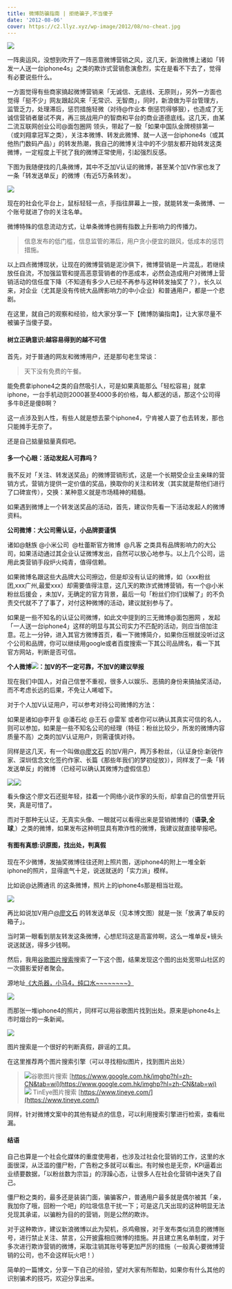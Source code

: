 ```yaml
---
title: 微博防骗指南 | 拒绝骗子,不当傻子
date: '2012-08-06'
cover: https://c2.llyz.xyz/wp-image/2012/08/no-cheat.jpg
---
```


![](https://c2.llyz.xyz/wp-image/2012/08/no-cheat.jpg)

一阵奥运风，没想到吹开了一阵恶意微博营销之风，这几天，新浪微博上诸如「转发一人送一台iphone4s」之类的欺诈式营销愈演愈烈，实在是看不下去了，觉得有必要说些什么。

一方面觉得有些商家搞起微博营销来「无诚信、无底线、无原则」，另外一方面也觉得「挺不少」网友跟起风来「无常识、无智商」，同时，新浪做为平台管理方，监管乏力，处理滞后，惩罚措施轻微（对待@作业本 倒惩罚得够狠），也造成了无诚信营销者屡试不爽，再三挑战用户的智商和平台的商业道德底线。这几天，由某二流互联网创业公司@面包圈网 领头，带起了一股「如果中国队金牌榜排第一（或刘翔拿冠军之类），关注本微博、转发此微博、就一人送一台iphone4s（或其他热门数码产品）」的转发热潮，我自己的微博关注中的不少朋友都开始转发这类微博，一定程度上干扰了我的微博正常使用，引起强烈反感。

下图为我随便找的几条微博，其中不乏加V认证的微博，甚至某个加V作家也发了一条「转发送单反」的微博（有近5万条转发）。

![](https://c2.llyz.xyz/wp-image/2012/08/Cheat-list.jpg)

现在的社会化平台上，鼠标轻轻一点，手指往屏幕上一按，就能转发一条微博、一个账号就进了你的关注名单。

微博特殊的信息流动方式，让单条微博也拥有指数上升影响力的传播力。

> 信息发布的低门槛，信息监管的滞后，用户贪小便宜的跟风，低成本的惩罚措施。

以上四点微博现状，让现在的微博营销是泥沙俱下，微博营销是一片混乱，若继续放任自流，不加强监管和提高恶意营销者的作恶成本，必然会造成用户对微博上营销活动的信任度下降（不知道有多少人已经不再参与这种转发抽奖了？），长久以来，对企业（尤其是没有传统大品牌影响力的中小企业）和普通用户，都是一个悲剧。

在这里，就自己的观察和经验，给大家分享一下【微博防骗指南】，让大家尽量不被骗子当傻子耍。

#### 树立正确意识:越容易得到的越不可信

首先，对于普通的网友和微博用户，还是那句老生常谈：

> 天下没有免费的午餐。

能免费拿iphone4之类的自然吸引人，可是如果真能那么「轻松容易」就拿iphone，一台手机动则2000甚至4000多的价格，每人都送的话，那这个公司得多牛B还是傻B啊？

这一点涉及到人性，有些人就是想去蒙个iphone4，宁肯被人耍了也去转发，那也只能摊手无奈了。

还是自己掂量掂量真假吧。

#### 多一个心眼：活动发起人可靠吗？

我不反对「关注、转发送奖品」的微博营销形式，这是一个长期受企业主亲睐的营销方式，营销方提供一定价值的奖品，换取你的关注和转发（其实就是帮他们进行了口碑宣传），交换：某种意义就是市场精神的精髓。

如果遇到微博上一个转发送奖品的活动，首先，建议你先看一下活动发起人的微博资料。

**公司微博：大公司需认证，小品牌要谨慎**

诸如@魅族 @小米公司  @杜蕾斯官方微博  @凡客 之类具有品牌影响力的大公司，如果活动通过其企业认证微博发出，自然可以放心地参与。以上几个公司，运用此类营销手段炉火纯青，值得信赖。

如果微博名跟这些大品牌大公司擦边，但是却没有认证的微博，如（xxx粉丝团,xxx广州,最爱xxx）却需要值得注意，这几天的欺诈式微博营销，有一个@小米粉丝后援会 ，未加V，无确定的官方背景，最后一句「粉丝们你们误解了」的不负责交代就不了了事了，对付这种微博的活动，建议就别参与了。

如果是一些不知名的认证公司微博，如此文中提到的三无微博@面包圈网 ，发起「一人送一台iphone4」这样的明显与其公司实力不匹配的活动，则应当倍加注意。花上一分钟，进入其官方微博首页，看一下微博简介，如果你压根就没听过这个公司和品牌，你可以继续用google或者百度搜索一下其公司品牌名，看一下其官方网站，判断是否可信。

**个人微博![](https://c2.llyz.xyz/wp-image/2012/08/weibo-verify1.png)：加V的不一定可靠，不加V的建议举报**

现在我们中国人，对自己信誉不重视，很多人以娱乐、恶搞的身份来搞抽奖活动，而不考虑长远的后果，不免让人唏嘘下。

对于个人加V认证用户，可以参考对待公司微博的方法：

如果是诸如@李开复 @潘石屹 @王石 @雷军 或者你可以确认其真实可信的名人，则可以参加，如果是一些不知名公司的经理（特征：粉丝比较少，所发的微博内容质量不高）之类的加V认证用户，则需谨慎对待。

同样是这几天，有一个叫做[@廖文石](https://weibo.com/zzwaijie) 的加V用户，两万多粉丝，（认证身份:新锐作家、深圳信念文化签约作家、长篇《那些年我们的梦初绽放》），同样发了一条「转发送单反」的微博 （已经可以确认其微博为虚假信息）

![](https://c2.llyz.xyz/wp-image/2012/08/Snip20120806_8-300x130.png)![](https://c2.llyz.xyz/wp-image/2012/08/Snip20120806_3.png)

看头像这个廖文石还挺年轻，挂着一个网络小说作家的头衔，却拿自己的信誉开玩笑，真是可惜了。

而对于那种无认证，无真实头像、一眼就可以看得出来是营销微博的（**语录,全球**,）之类的微博，如果发布这种明显具有欺诈性的微博，我建议就直接举报吧。

#### 有图有真想:识原图，找出处，判真假

现在不少微博，发抽奖微博往往还附上照片图，送iphone4的附上一堆全新iphone的照片，显得底气十足，说送就送的「实力派」模样。

比如说@达腾通讯 的这条微博，照片上的iphone4s那是相当壮观。

![](https://c2.llyz.xyz/wp-image/2012/08/Snip20120806_101.png)

再比如说加V用户[@廖文石](https://weibo.com/zzwaijie) 的转发送单反（见本博文图）就是一张「放满了单反的箱子」。

当时第一眼看到朋友转发这条微博，心想尼玛这是高富帅啊，这么一堆单反+镜头说送就送，得多少钱啊。

然后，我用[谷歌图片搜索](https://www.google.com.hk/imghp?hl=zh-CN&tab=wi)搜索了一下这个图，结果发现这个图的出处宽带山社区的一次摄影爱好者聚会。

源地址[《大杀器，小马4，纯口水~~~~~~~~》](https://club.pchome.net/thread_2_3_5005140.html)

![](https://c2.llyz.xyz/wp-image/2012/08/Snip20120806_9.png)

而那张一堆iphone4的照片，同样可以用谷歌图片找到出处。原来是iphone4s上市时烟台的一条新闻。

![](https://c2.llyz.xyz/wp-image/2012/08/Snip20120806_11.png)

图片搜索是一个很好的判断真假，辟谣的工具。

在这里推荐两个图片搜索引擎（可以寻找相似图片，找到图片出处）

> ![](https://www.google.com.hk/intl/zh-CN_cn/images/logos/images_logo_lg.gif)谷歌图片搜索 [https://www.google.com.hk/imghp?hl=zh-CN&tab=wi](https://www.google.com.hk/imghp?hl=zh-CN&tab=wi)   ![](https://c2.llyz.xyz/wp-image/2012/08/tineye-logo-300x133.png) TinEye图片搜索 [https://www.tineye.com/](https://www.tineye.com/)  

同样，针对微博文案中的其他有疑点的信息，可以利用搜索引擎进行检索，查看纰漏。

#### 结语

自己也算是一个社会化媒体的重度使用者，也涉及过社会化营销的工作，这里的水面很深，从泛滥的僵尸粉，广告粉之多就可以看出。有时候也是无奈，KPI逼着出业绩要数据，「以粉丝数为宗旨」的浮躁心态，让很多人在社会化营销中迷失了自己。

僵尸粉之类的，最多还是装装门面，骗骗客户，普通用户最多就是偶尔被其「亲，我加你了哦，回粉一个吧」的垃圾信息干扰一下；可是这几天出现的这种明显无法兑现其承诺，以骗粉为目的的营销，则是公然的欺诈。

对于这种欺诈，建议新浪微博以此为契机，杀鸡儆猴，对于发布类似消息的微博账号，进行禁止关注、禁言，公开披露相应微博的措施。并且建立黑名单制度，对于多次进行欺诈营销的微博，采取注销其账号等更加严厉的措施（一般真心要微博营销的公司，也不会这样玩火吧！）

简单的一篇博文，分享一下自己的经验，望对大家有所帮助，如果你有什么其他的识别骗术的技巧，欢迎分享出来。
